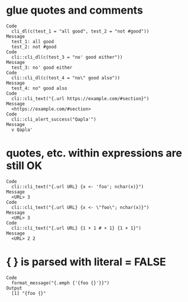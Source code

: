 # glue quotes and comments

    Code
      cli_dl(c(test_1 = "all good", test_2 = "not #good"))
    Message
      test_1: all good
      test_2: not #good
    Code
      cli::cli_dl(c(test_3 = "no' good either"))
    Message
      test_3: no' good either
    Code
      cli::cli_dl(c(test_4 = "no\" good also"))
    Message
      test_4: no" good also
    Code
      cli::cli_text("{.url https://example.com/#section}")
    Message
      <https://example.com/#section>
    Code
      cli::cli_alert_success("Qapla'")
    Message
      v Qapla'

# quotes, etc. within expressions are still OK

    Code
      cli::cli_text("{.url URL} {x <- 'foo'; nchar(x)}")
    Message
      <URL> 3
    Code
      cli::cli_text("{.url URL} {x <- \"foo\"; nchar(x)}")
    Message
      <URL> 3
    Code
      cli::cli_text("{.url URL} {1 + 1 # + 1} {1 + 1}")
    Message
      <URL> 2 2

# { } is parsed with literal = FALSE

    Code
      format_message("{.emph {'{foo {}'}}")
    Output
      [1] "{foo {}"

